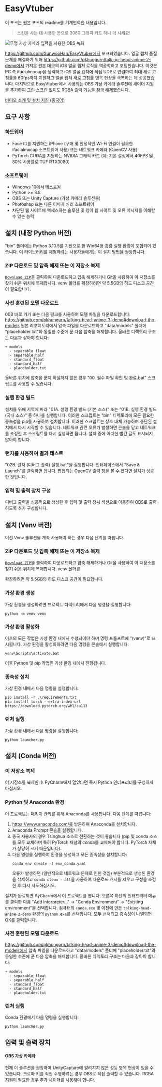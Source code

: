 # EasyVtuber

이 포크는 원본 포크의 readme를 기계번역한 내용입니다.

> 스킨을 사는 데 사용한 돈으로 3080 그래픽 카드 하나 더 사세요!

![투명 가상 카메라 입력을 사용한 OBS 녹화](assets/new_sample.gif)

https://github.com/GunwooHan/EasyVtuber에서 포크되었습니다.
얼굴 캡처 품질 문제를 해결하기 위해 https://github.com/pkhungurn/talking-head-anime-2-demo에서 가져온 원본 데모의 iOS 얼굴 캡처 로직을 역공학하고 포팅했습니다. 이것은 PC 측 ifacialmocap을 생략하고 iOS 얼굴 캡처에 직접 UDP로 연결하여 최대 새로 고침률을 60fps까지 지원하고 얼굴 캡처 새로 고침률 병목 현상을 극복하는 데 성공했습니다. 마지막으로 EasyVtuber에서 사용되는 OBS 가상 카메라 솔루션에 셰이더 지원을 추가하여 그린 스크린 없이도 RGBA 출력 기능을 잠금 해제했습니다.

[비디오 소개 및 설치 지침 (중국어)](https://www.bilibili.com/video/BV1uu411r7DR)

## 요구 사항

### 하드웨어

- Face ID를 지원하는 iPhone (구매 및 안정적인 Wi-Fi 연결이 필요한 ifacialmocap 소프트웨어 사용) 또는 네트워크 카메라 (OpenCV 사용)
- PyTorch CUDA를 지원하는 NVIDIA 그래픽 카드 (예: 기본 설정에서 40FPS 및 80% 사용률로 TUF RTX3080)

### 소프트웨어

- Windows 10에서 테스트됨
- Python >= 3.8
- OBS 또는 Unity Capture (가상 카메라 솔루션용)
- Photoshop 또는 다른 이미지 처리 소프트웨어
- 차단된 웹 사이트에 액세스하는 솔루션 및 영어 웹 사이트 및 오류 메시지를 이해할 수 있는 능력

## 설치 (내장 Python 버전)
"bin" 폴더에는 Python 3.10.5를 기반으로 한 Win64용 경량 실행 환경이 포함되어 있습니다. 이 라이브러리를 체험하려는 사용자들에게는 이 설치 방법을 권장합니다.

### ZIP 다운로드 및 압축 해제 또는 이 저장소 복제
[`Download ZIP`](../../archive/master.zip)을 클릭하여 다운로드하고 압축 해제하거나 Git을 사용하여 이 저장소를 찾기 쉬운 위치에 복제합니다. venv 폴더를 확장하려면 약 5.5GB의 하드 디스크 공간이 필요합니다.

### 사전 훈련된 모델 다운로드
00B 바로 가기 또는 다음 링크를 사용하여 모델 파일을 다운로드합니다:
https://github.com/pkhungurn/talking-head-anime-3-demo#download-the-models
원본 리포지토리에서 압축 파일을 다운로드하고 "data/models" 폴더에 "placeholder.txt"와 동일한 수준에 푼 다음 압축을 해제합니다. 올바른 디렉토리 구조는 다음과 같아야 합니다:
```
+ models
  - separable_float
  - separable_half
  - standard_float
  - standard_half
  - placeholder.txt
```
올바른 위치에 압축을 푼지 확실하지 않은 경우 "00. 필수 파일 확인 및 완료.bat" 스크립트를 사용할 수 있습니다.

### 실행 환경 빌드
설치를 위해 지역에 따라 "01A. 실행 환경 빌드 (기본 소스)" 또는 "01B. 실행 환경 빌드 (국내 소스)" 중 하나를 실행합니다. 이러한 스크립트는 "bin" 디렉토리에 모든 필요한 종속성을 pip를 사용하여 설치합니다. 이러한 스크립트는 상호 대체 가능하며 중단된 설치에서 다시 시작할 수 있습니다. 네트워크 관련 오류가 발생하면 콘솔을 닫고 네트워크를 조정한 후 스크립트를 다시 실행하면 됩니다. 설치 중에 어떠한 빨간 글도 표시되지 않아야 합니다.

### 런처를 사용하여 결과 테스트
"02B. 런처 (디버그 출력) 실행.bat"을 실행합니다. 인터페이스에서 "Save & Launch"를 클릭하면 됩니다. 팝업되는 OpenCV 출력 창을 볼 수 있다면 설치가 성공한 것입니다.

### 입력 및 출력 장치 구성
디버그 출력을 성공적으로 생성한 후 입력 및 출력 장치 섹션으로 이동하여 OBS로 출력하도록 추가 구성합니다.

## 설치 (Venv 버전)
이전 Venv 솔루션을 계속 사용해야 하는 경우 다음 단계를 따릅니다.

### ZIP 다운로드 및 압축 해제 또는 이 저장소 복제
[`Download ZIP`](../../archive/master.zip)을 클릭하여 다운로드하고 압축 해제하거나 Git을 사용하여 이 저장소를 찾기 쉬운 위치에 복제합니다. venv 폴더를

 확장하려면 약 5.5GB의 하드 디스크 공간이 필요합니다.

### 가상 환경 생성
가상 환경을 생성하려면 프로젝트 디렉토리에서 다음 명령을 실행합니다:
```
python -m venv venv
```

### 가상 환경 활성화
이후의 모든 작업은 가상 환경 내에서 수행되어야 하며 명령 프롬프트에 "(venv)"로 표시됩니다. 가상 환경을 활성화하려면 다음 명령을 콘솔에서 실행합니다:
```
venv\Scripts\activate.bat
```
이후 Python 및 pip 작업은 가상 환경 내에서 진행됩니다.

### 종속성 설치
가상 환경 내에서 다음 명령을 실행합니다:
```
pip install -r .\requirements.txt
pip install torch --extra-index-url https://download.pytorch.org/whl/cu113
```

### 런처 실행
가상 환경 내에서 다음 명령을 실행합니다:
```
python launcher.py
```

## 설치 (Conda 버전)

### 이 저장소 복제
이 저장소를 복제한 후 PyCharm에서 열었다면 즉시 Python 인터프리터를 구성하지 마십시오.

### Python 및 Anaconda 환경
이 프로젝트는 패키지 관리를 위해 Anaconda를 사용합니다. 다음 단계를 따릅니다:

1. https://www.anaconda.com/를 방문하여 Anaconda를 설치합니다.
2. Anaconda Prompt 콘솔을 실행합니다.
3. 중국 사용자의 경우 Tsinghua 소스로 전환하는 것이 좋습니다 (pip 및 conda 소스를 모두 교체하며 특히 PyTorch 채널의 conda를 교체해야 합니다. PyTorch 자체가 상당히 크기 때문입니다).
4. 다음 명령을 실행하여 환경을 생성하고 모든 종속성을 설치합니다:
   ```
   conda env create -f env_conda.yaml
   ```
   오류가 발생하면 (일반적으로 네트워크 문제로 인한 것임) 부분적으로 생성된 환경을 삭제하고 `conda clean --all`을 사용하여 다운로드 캐시를 지우고 구성을 조정한 후 다시 시도하십시오.

설치가 완료되면 PyCharm에서 이 프로젝트를 엽니다. 오른쪽 하단의 인터프리터 메뉴를 클릭한 다음 "Add Interpreter..." -> "Conda Environment" -> "Existing environment"을 선택합니다. 컴퓨터의 `conda.exe` 및 이전에 만든 `talking-head-anime-2-demo` 환경의 `python.exe`를 선택합니다. 모두 선택되고 종속성이 나열되면 OK를 클릭합니다.

### 사전 훈련된 모델 다운로드
https://github.com/pkhungurn/talking-head-anime-3-demo#download-the-models에서 압축 파일을 다운로드하고 "data/models" 폴더에 "placeholder.txt"와 동일한 수준에 푼 다음 압축을 해제합니다. 올바른 디렉토리 구조는 다음과 같아야 합니다:
```
+ models
  - separable_float
  - separable_half
  - standard_float
  - standard_half
  - placeholder.txt
```

### 런처 실행
Conda 환경에서 다음 명령을 실행합니다:
```
python launcher.py
```

## 입력 및 출력 장치

#### OBS 가상 카메라

현재 이 솔루션을 권장하며 UnityCapture에 알려지지 않은 성능 병목 현상이 있을 수 있습니다. 크로마 키를 직접 수행하려는 경우 OBS로 직접 출력할 수 있습니다. RGBA 지원이 필요한 경우 추가 셰이더를 사용해야 합니다.
